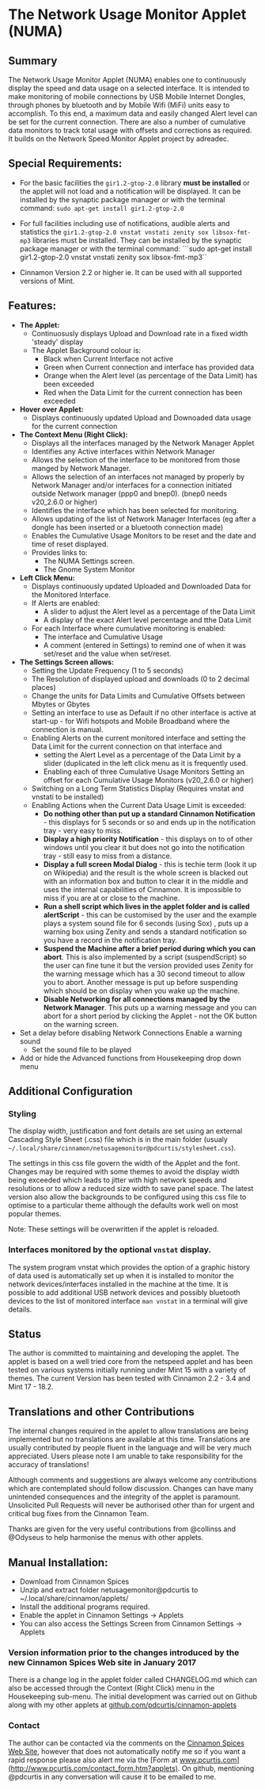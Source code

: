 # The Network Usage Monitor Applet (NUMA)

## Summary

The Network Usage Monitor Applet (NUMA) enables one to continuously display the speed and data usage on a selected interface. It is intended to make monitoring of mobile connections by USB Mobile Internet Dongles, through phones by bluetooth and by Mobile Wifi (MiFi) units easy to accomplish. To this end, a maximum data and easily changed Alert level can be set for the current connection. There are also a number of cumulative data monitors to track total usage with offsets and corrections as required. It builds on the Network Speed Monitor Applet project by adreadec.

## Special Requirements:

   * For the basic facilities the ```gir1.2-gtop-2.0``` library __must be installed__ or the applet will not load and a notification will be displayed. It can be installed by the synaptic package manager or with the terminal command:
                      ```sudo apt-get install gir1.2-gtop-2.0```

   * For full facilities including use of notifications, audible alerts and statistics the ```gir1.2-gtop-2.0 vnstat vnstati zenity sox libsox-fmt-mp3``` libraries must be installed. They can be installed  by the synaptic package manager or with the terminal command:
            ```sudo apt-get install gir1.2-gtop-2.0 vnstat vnstati zenity sox libsox-fmt-mp3``
   * Cinnamon Version 2.2 or higher ie. It can be used with all supported versions of Mint.

## Features:

  * **The Applet:**
       + Continuosusly displays Upload and Download rate in a fixed width 'steady' display
       + The Applet Background colour is:
          - Black when Current Interface not active
          - Green when Current connection and interface has provided data
          - Orange when the Alert level (as percentage of the Data Limit) has been exceeded
          - Red when the Data Limit for the current connection has been exceeded
   * **Hover over Applet:**
       + Displays continuously updated Upload and Downoaded data usage for the current connection
   * **The Context Menu (Right Click):**
       + Displays all the interfaces managed by the Network Manager Applet
       + Identifies any Active interfaces within Network Manager
       + Allows the selection of the interface to be monitored from those manged by Network Manager.
       + Allows the selection of an interfaces not managed by properly by Network Manager and/or interfaces  for a connection initiated outside Network manager (ppp0 and bnep0). (bnep0 needs v20_2.6.0 or higher)
       + Identifies the interface which has been selected for monitoring.
       + Allows updating of the list of Network Manager Interfaces (eg after a dongle has been inserted or a bluetooth connection made)
       + Enables the Cumulative Usage Monitors to be reset and the date and time of reset displayed.
       + Provides links to:
          - The NUMA Settings screen.
          - The Gnome System Monitor
   * **Left Click Menu:**
       + Displays continuously updated Uploaded and Downloaded Data for the Monitored Interface.
       + If Alerts are enabled:
          - A slider to adjust the Alert level as a percentage of the Data Limit
          - A display of the exact Alert level percentage and tthe Data Limit
       + For each Interface where cumulative monitoring is enabled:
           + The interface and Cumulative Usage
           + A comment (entered in Settings) to remind one of when it was set/reset and the value when set/reset.
   * **The Settings Screen allows:**
      + Setting the Update Frequency (1 to 5 seconds)
      + The Resolution of displayed upload and downloads (0 to 2 decimal places)
      + Change the units for Data Limits and Cumulative Offsets between Mbytes or Gbytes 
      + Setting an interface to use as Default if no other interface is active at start-up - for Wifi hotspots and Mobile Broadband where the connection is manual.
      + Enabling Alerts on the current monitored interface and setting the Data Limit for the current connection on that interface and
           - setting the Alert Level as a percentage of the Data Limit by a slider (duplicated in the left click menu as it is frequently used.
           - Enabling each of three Cumulative Usage Monitors
    Setting an offset for each Cumulative Usage Monitors (v20_2.6.0 or higher)
       + Switching on a Long Term Statistics Display (Requires vnstat and vnstati to be installed)
       + Enabling Actions when the Current Data Usage Limit is exceeded:
          - __Do nothing other than put up a standard Cinnamon Notification__ - this displays for 5 seconds or so and ends up in the notification tray - very easy to miss.
          - __Display a high priority Notification__ - this displays on to of other windows until you clear it but does not go into the notification tray - still easy to miss from a distance.
          - __Display a full screen Modal Dialog__ - this is techie term (look it up on Wikipedia) and the result is the whole screen is blacked out with an information box and button to clear it in the middle and uses the internal capabilities of Cinnamon. It is impossible to miss if you are at or close to the machine.
          - __Run a shell script which lives in the applet folder and is called alertScript__ - this can be customised by the user and the example plays a system sound file for 6 seconds (using Sox) , puts up a warning box using Zenity and sends a standard notification so you have a record in the notification tray.
          - __Suspend the Machine after a brief period during which you can abort__. This is also implemented by a script (suspendScript) so the user can fine tune it but the version provided uses Zenity for the warning message which has a 30 second timeout to allow you to abort. Another message is put up before suspending which should be on display when you wake up the machine.
         - __Disable Networking for all connections managed by the Network Manager__.  This puts up a warning message and you can abort for a short period by clicking the Applet - not the OK button on the warning screen.
   * Set a delay before disabling Network Connections
    Enable a warning sound
       + Set the sound file to be played
   * Add or hide the Advanced functions from Housekeeping drop down menu

## Additional Configuration

### Styling

The display width, justification and font details are set using an external Cascading Style Sheet (.css) file which is in the main folder (usualy ```~/.local/share/cinnamon/netusagemonitor@pdcurtis/stylesheet.css```).

The settings in this css file govern the width of the Applet and the font. Changes may be required with some themes to avoid the display width being exceeded which leads to jitter with high network speeds and resolutions or to allow a reduced size width to save panel space. The latest version also allow the backgrounds to be configured using this css file to optimise to a particular theme although the defaults work well on most popular themes.

Note: These settings will be overwritten if the applet is reloaded.

### Interfaces monitored by the optional ```vnstat``` display.

The system program vnstat which provides the option of a graphic history of data used is automatically set up when it is installed to monitor the network devices/interfaces installed in the machine at the time. It is possible to add additional USB network devices and possibly bluetooth devices to the list of monitored interface ```man vnstat``` in a terminal will give details.

## Status

The author is committed to maintaining and developing the applet. The applet is based on a well tried core from the netspeed applet and has been tested on various systems initially running under Mint 15 with a variety of themes. The current Version has been tested with Cinnamon 2.2 - 3.4 and Mint 17 - 18.2. 

## Translations and other Contributions

The internal changes required in the applet to allow translations are being implemented but no translations are available at this time. Translations are usually contributed by people fluent in the language and will be very much appreciated. Users please note I am unable to take responsibility for the accuracy of translations!

Although comments and suggestions are always welcome any contributions which are contemplated should follow discussion. Changes can have many unintended consequences and the integrity of the applet is paramount. Unsolicited Pull Requests will never be authorised other than for urgent and critical bug fixes from the Cinnamon Team. 

Thanks are given for the very useful contributions from @collinss and @Odyseus to help harmonise the menus with other applets.

## Manual Installation:

   * Download from Cinnamon Spices
   * Unzip and extract folder netusagemonitor@pdcurtis to ~/.local/share/cinnamon/applets/
   * Install the additional programs required.
   * Enable the applet in Cinnamon Settings -> Applets
   * You can also access the Settings Screen from Cinnamon Settings -> Applets


### Version information prior to the changes introduced by the new Cinnamon Spices Web site in January 2017

There is a change log in the applet folder called CHANGELOG.md which can also be accessed through the Context (Right Click) menu in the Housekeeping sub-menu. The initial  development was carried out on Github along with my other applets at [github.com/pdcurtis/cinnamon-applets](https://github.com/pdcurtis/cinnamon-applets)

### Contact

The author can be contacted via the comments on the [Cinnamon Spices Web Site](http://cinnamon-spices.linuxmint.com/applets/view/141), however that does not automatically notify me so if you want a rapid response please also alert me via the [Form at www.pcurtis.com](http://www.pcurtis.com/contact_form.htm?applets). On github, mentioning @pdcurtis in any conversation will cause it to be emailed to me.

